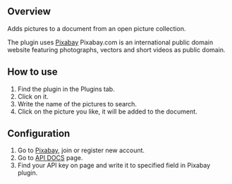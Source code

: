 ## Overview

Adds pictures to a document from an open picture collection. 

The plugin uses [Pixabay](https://pixabay.com/) Pixabay.com is an international public domain website featuring photographs, vectors and short videos as public domain.

## How to use

1. Find the plugin in the Plugins tab. 
2. Click on it.
3. Write the name of the pictures to search.
4. Click on the picture you like, it will be added to the document.

## Configuration

1. Go to [Pixabay](https://pixabay.com/), join or register new account.
2. Go to [API DOCS](https://pixabay.com/api/docs/) page.
3. Find your API key on page and write it to specified field in Pixabay plugin.